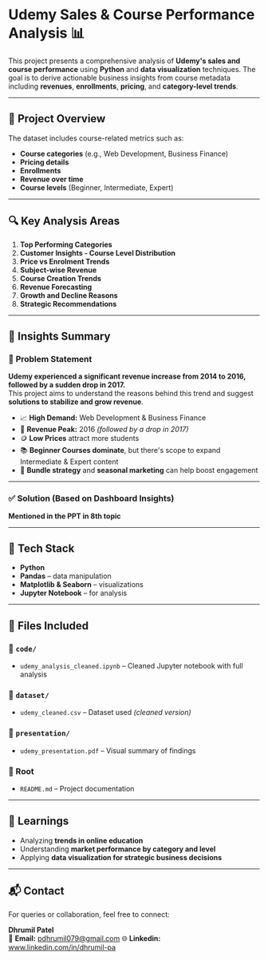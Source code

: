 # **Udemy Sales & Course Performance Analysis** 📊

This project presents a comprehensive analysis of **Udemy's sales and course performance** using **Python** and **data visualization** techniques. The goal is to derive actionable business insights from course metadata including **revenues**, **enrollments**, **pricing**, and **category-level trends**.

---

## 🚀 **Project Overview**

The dataset includes course-related metrics such as:
- **Course categories** (e.g., Web Development, Business Finance)
- **Pricing details**
- **Enrollments**
- **Revenue over time**
- **Course levels** (Beginner, Intermediate, Expert)

---

## 🔍 **Key Analysis Areas**

1. **Top Performing Categories**
2. **Customer Insights - Course Level Distribution**
3. **Price vs Enrolment Trends**
4. **Subject-wise Revenue**
5. **Course Creation Trends**
6. **Revenue Forecasting**
7. **Growth and Decline Reasons**
8. **Strategic Recommendations**

---

## 📌 **Insights Summary**

### 🧩 **Problem Statement**
**Udemy experienced a significant revenue increase from 2014 to 2016, followed by a sudden drop in 2017.**  
This project aims to understand the reasons behind this trend and suggest **solutions to stabilize and grow revenue**.

- 📈 **High Demand:** Web Development & Business Finance  
- 🎯 **Revenue Peak:** 2016 *(followed by a drop in 2017)*  
- 🪙 **Low Prices** attract more students  
- 📚 **Beginner Courses dominate**, but there's scope to expand Intermediate & Expert content  
- 🧩 **Bundle strategy** and **seasonal marketing** can help boost engagement  

---

### ✅ **Solution (Based on Dashboard Insights)**
**Mentioned in the PPT in 8th topic**

---

## 🧰 **Tech Stack**

- **Python**
- **Pandas** – data manipulation
- **Matplotlib & Seaborn** – visualizations
- **Jupyter Notebook** – for analysis

---

## 📁 **Files Included**

### 📂 `code/`
- `udemy_analysis_cleaned.ipynb` – Cleaned Jupyter notebook with full analysis

### 📂 `dataset/`
- `udemy_cleaned.csv` – Dataset used *(cleaned version)*

### 📂 `presentation/`
- `udemy_presentation.pdf` – Visual summary of findings

### 📂 Root
- `README.md` – Project documentation

---

## 🧠 **Learnings**

- Analyzing **trends in online education**
- Understanding **market performance by category and level**
- Applying **data visualization for strategic business decisions**

---

## 📬 **Contact**

For queries or collaboration, feel free to connect:

**Dhrumil Patel**  
📧 **Email:** pdhrumil079@gmail.com 
🌐 **Linkedin:** www.linkedin.com/in/dhrumil-pa
